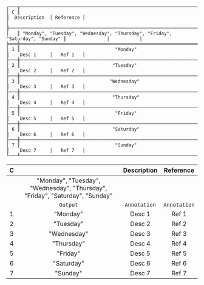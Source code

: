 ```text
┌───╥──────────────────────────────────────────────────────────────────────────────╥───────────────┬───────────┐
│ C ║                                                                              ║  Description  │ Reference │
│   ╟──────────────────────────────────────────────────────────────────────────────╫───────────────┼───────────┤
│   ║ "Monday", "Tuesday", "Wednesday", "Thursday", "Friday", "Saturday", "Sunday" ║               │           │
╞═══╬══════════════════════════════════════════════════════════════════════════════╬═══════════════╪═══════════╡
│ 1 ║                                   "Monday"                                   ║    Desc 1     │   Ref 1   │
├───╫──────────────────────────────────────────────────────────────────────────────╫───────────────┼───────────┤
│ 2 ║                                  "Tuesday"                                   ║    Desc 2     │   Ref 2   │
├───╫──────────────────────────────────────────────────────────────────────────────╫───────────────┼───────────┤
│ 3 ║                                 "Wednesday"                                  ║    Desc 3     │   Ref 3   │
├───╫──────────────────────────────────────────────────────────────────────────────╫───────────────┼───────────┤
│ 4 ║                                  "Thursday"                                  ║    Desc 4     │   Ref 4   │
├───╫──────────────────────────────────────────────────────────────────────────────╫───────────────┼───────────┤
│ 5 ║                                   "Friday"                                   ║    Desc 5     │   Ref 5   │
├───╫──────────────────────────────────────────────────────────────────────────────╫───────────────┼───────────┤
│ 6 ║                                  "Saturday"                                  ║    Desc 6     │   Ref 6   │
├───╫──────────────────────────────────────────────────────────────────────────────╫───────────────┼───────────┤
│ 7 ║                                   "Sunday"                                   ║    Desc 7     │   Ref 7   │
└───╨──────────────────────────────────────────────────────────────────────────────╨───────────────┴───────────┘
```

| C |                                                                              | Description  |  Reference   |
|:-:|:----------------------------------------------------------------------------:|:------------:|:------------:|
|   | "Monday", "Tuesday", "Wednesday", "Thursday", "Friday", "Saturday", "Sunday" |              |              |
|   |                                   `Output`                                   | `Annotation` | `Annotation` |
| 1 |                                   "Monday"                                   |    Desc 1    |    Ref 1     |
| 2 |                                  "Tuesday"                                   |    Desc 2    |    Ref 2     |
| 3 |                                 "Wednesday"                                  |    Desc 3    |    Ref 3     |
| 4 |                                  "Thursday"                                  |    Desc 4    |    Ref 4     |
| 5 |                                   "Friday"                                   |    Desc 5    |    Ref 5     |
| 6 |                                  "Saturday"                                  |    Desc 6    |    Ref 6     |
| 7 |                                   "Sunday"                                   |    Desc 7    |    Ref 7     |
